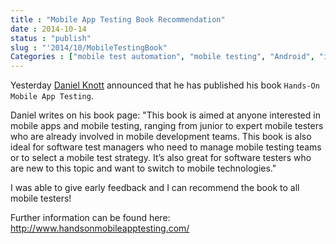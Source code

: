 ```yaml
---
title : "Mobile App Testing Book Recommendation"
date : 2014-10-14
status : "publish"
slug : "'2014/10/MobileTestingBook"
Categories : ["mobile test automation", "mobile testing", "Android", "iOS"]
---
```


Yesterday [Daniel Knott](http://www.adventuresinqa.com/) announced that he has published his book `Hands-On Mobile App Testing`.

Daniel writes on his book page: "This book is aimed at anyone interested in mobile apps and mobile testing, ranging from junior to expert mobile testers who are already involved in mobile development teams. This book is also ideal for software test managers who need to manage mobile testing teams or to select a mobile test strategy. It’s also great for software testers who are new to this topic and want to switch to mobile technologies."

I was able to give early feedback and I can recommend the book to all mobile testers!

Further information can be found here: http://www.handsonmobileapptesting.com/
